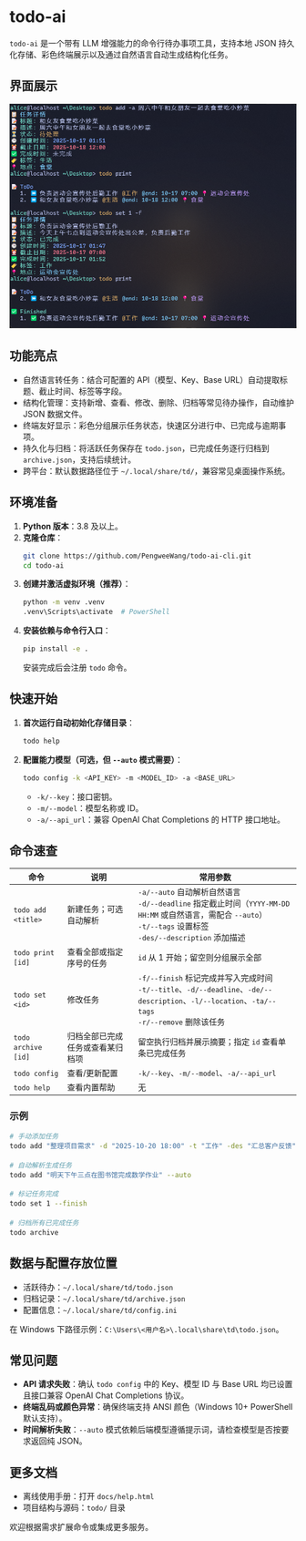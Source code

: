 # todo-ai

`todo-ai` 是一个带有 LLM 增强能力的命令行待办事项工具，支持本地 JSON 持久化存储、彩色终端展示以及通过自然语言自动生成结构化任务。

## 界面展示

![界面](./docs/display.png)


## 功能亮点
- 自然语言转任务：结合可配置的 API（模型、Key、Base URL）自动提取标题、截止时间、标签等字段。
- 结构化管理：支持新增、查看、修改、删除、归档等常见待办操作，自动维护 JSON 数据文件。
- 终端友好显示：彩色分组展示任务状态，快速区分进行中、已完成与逾期事项。
- 持久化与归档：将活跃任务保存在 `todo.json`，已完成任务逐行归档到 `archive.json`，支持后续统计。
- 跨平台：默认数据路径位于 `~/.local/share/td/`，兼容常见桌面操作系统。

## 环境准备
1. **Python 版本**：3.8 及以上。
2. **克隆仓库**：
   ```bash
   git clone https://github.com/PengweeWang/todo-ai-cli.git
   cd todo-ai
   ```
3. **创建并激活虚拟环境（推荐）**：
   ```bash
   python -m venv .venv
   .venv\Scripts\activate  # PowerShell
   ```
4. **安装依赖与命令行入口**：
   ```bash
   pip install -e .
   ```
   安装完成后会注册 `todo` 命令。

## 快速开始
1. **首次运行自动初始化存储目录**：
   ```bash
   todo help
   ```
2. **配置能力模型（可选，但 `--auto` 模式需要）**：
   ```bash
   todo config -k <API_KEY> -m <MODEL_ID> -a <BASE_URL>
   ```
   - `-k/--key`：接口密钥。
   - `-m/--model`：模型名称或 ID。
   - `-a/--api_url`：兼容 OpenAI Chat Completions 的 HTTP 接口地址。

## 命令速查
| 命令 | 说明 | 常用参数 |
| --- | --- | --- |
| `todo add <title>` | 新建任务；可选自动解析 | `-a/--auto` 自动解析自然语言<br>`-d/--deadline` 指定截止时间（`YYYY-MM-DD HH:MM` 或自然语言，需配合 `--auto`）<br>`-t/--tags` 设置标签<br>`-des/--description` 添加描述 |
| `todo print [id]` | 查看全部或指定序号的任务 | `id` 从 1 开始；留空则分组展示全部 |
| `todo set <id>` | 修改任务 | `-f/--finish` 标记完成并写入完成时间<br>`-t/--title`、`-d/--deadline`、`-de/--description`、`-l/--location`、`-ta/--tags`<br>`-r/--remove` 删除该任务 |
| `todo archive [id]` | 归档全部已完成任务或查看某归档项 | 留空执行归档并展示摘要；指定 `id` 查看单条已完成任务 |
| `todo config` | 查看/更新配置 | `-k/--key`、`-m/--model`、`-a/--api_url` |
| `todo help` | 查看内置帮助 | 无 |

### 示例
```bash
# 手动添加任务
todo add "整理项目需求" -d "2025-10-20 18:00" -t "工作" -des "汇总客户反馈"

# 自动解析生成任务
todo add "明天下午三点在图书馆完成数学作业" --auto

# 标记任务完成
todo set 1 --finish

# 归档所有已完成任务
todo archive
```

## 数据与配置存放位置
- 活跃待办：`~/.local/share/td/todo.json`
- 归档记录：`~/.local/share/td/archive.json`
- 配置信息：`~/.local/share/td/config.ini`

在 Windows 下路径示例：`C:\Users\<用户名>\.local\share\td\todo.json`。

## 常见问题
- **API 请求失败**：确认 `todo config` 中的 Key、模型 ID 与 Base URL 均已设置且接口兼容 OpenAI Chat Completions 协议。
- **终端乱码或颜色异常**：确保终端支持 ANSI 颜色（Windows 10+ PowerShell 默认支持）。
- **时间解析失败**：`--auto` 模式依赖后端模型遵循提示词，请检查模型是否按要求返回纯 JSON。

## 更多文档
- 离线使用手册：打开 `docs/help.html`
- 项目结构与源码：`todo/` 目录

欢迎根据需求扩展命令或集成更多服务。

